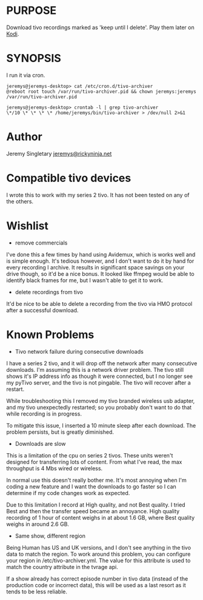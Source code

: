 # PURPOSE

Download tivo recordings marked as 'keep until I delete'.  Play them later on [Kodi](http://kodi.tv/about/).

# SYNOPSIS

I run it via cron.

    jeremys@jeremys-desktop> cat /etc/cron.d/tivo-archiver 
    @reboot root touch /var/run/tivo-archiver.pid && chown jeremys:jeremys /var/run/tivo-archiver.pid

    jeremys@jeremys-desktop> crontab -l | grep tivo-archiver
    \*/10 \* \* \* \* /home/jeremys/bin/tivo-archiver > /dev/null 2>&1

# Author

Jeremy Singletary <jeremys@rickyninja.net>

# Compatible tivo devices

I wrote this to work with my series 2 tivo.  It has not been tested on any of the others.

# Wishlist

- remove commercials

I've done this a few times by hand using Avidemux, which is works well and is simple enough.
It's tedious however, and I don't want to do it by hand for every recording I archive.  It
results in significant space savings on your drive though, so it'd be a nice bonus.  It looked
like ffmpeg would be able to identify black frames for me, but I wasn't able to get it to work.

- delete recordings from tivo

It'd be nice to be able to delete a recording from the tivo via HMO protocol after a
successful download.

# Known Problems

- Tivo network failure during consecutive downloads

I have a series 2 tivo, and it will drop off the network after many consecutive downloads.
I'm assuming this is a network driver problem.  The tivo still shows it's IP address info as
though it were connected, but I no longer see my pyTivo server, and the tivo is not pingable.
The tivo will recover after a restart.

While troubleshooting this I removed my tivo branded wireless usb adapter, and my tivo
unexpectedly restarted; so you probably don't want to do that while recording is in progress.

To mitigate this issue, I inserted a 10 minute sleep after each download.  The problem persists,
but is greatly diminished.

- Downloads are slow

This is a limitation of the cpu on series 2 tivos.  These units weren't designed for transferring
lots of content.  From what I've read, the max throughput is 4 Mbs wired or wireless.

In normal use this doesn't really bother me.  It's most annoying when I'm coding a new feature
and I want the downloads to go faster so I can determine if my code changes work as expected.

Due to this limitation I record at High quality, and not Best quality.  I tried Best and then
the transfer speed became an annoyance.  High quality recording of 1 hour of content weighs in
at about 1.6 GB, where Best quality weighs in around 2.6 GB.

- Same show, different region

Being Human has US and UK versions, and I don't see anything in the tivo data to match the region.
To work around this problem, you can configure your region in /etc/tivo-archiver.yml.  The value for 
this attribute is used to match the country attribute in the tvrage api.

If a show already has correct episode number in tivo data (instead of the production code
or incorrect data), this will be used as a last resort as it tends to be less reliable.
